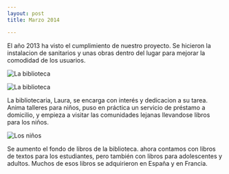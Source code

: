```yaml
---
layout: post
title: Marzo 2014

---
```


El año 2013 ha visto el cumplimiento de nuestro proyecto. Se hicieron la instalacion de sanitarios y  unas obras dentro del lugar para mejorar la comodidad de los usuarios.

![La biblioteca](http://nicarali.files.wordpress.com/2010/08/cimg0673.jpg?w=665&h=498)

![La biblioteca](http://nicarali.files.wordpress.com/2010/08/cimg0675.jpg?w=570&h=427)

La bibliotecaria, Laura, se encarga con interés y dedicacion a su tarea. Anima talleres  para niños, puso en práctica un servicio de préstamo a domicilio,   y empieza a visitar las comunidades   lejanas llevandose libros para los niños.

![Los niños](http://nicarali.files.wordpress.com/2010/08/sam_1384.jpg?w=665&h=498)

Se aumento el fondo de libros de la biblioteca. ahora contamos con libros de textos para los estudiantes, pero también con libros para adolescentes y adultos. Muchos de esos libros se adquirieron en España y en Francia.